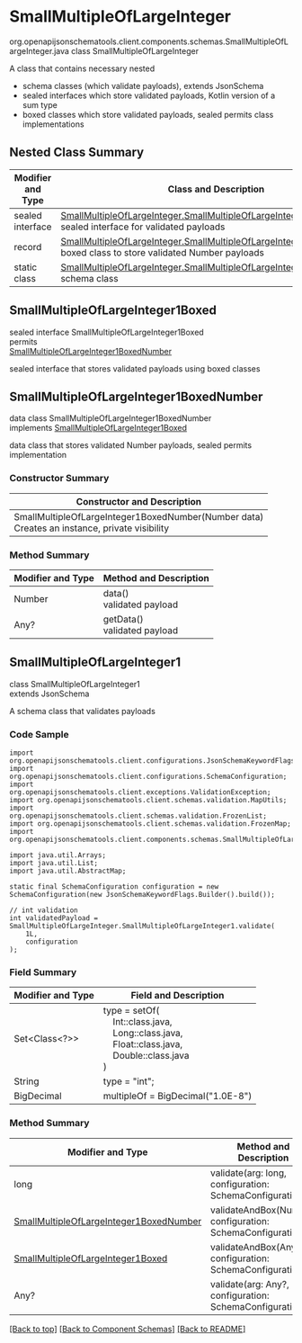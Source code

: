 # SmallMultipleOfLargeInteger
org.openapijsonschematools.client.components.schemas.SmallMultipleOfLargeInteger.java
class SmallMultipleOfLargeInteger<br>

A class that contains necessary nested
- schema classes (which validate payloads), extends JsonSchema
- sealed interfaces which store validated payloads, Kotlin version of a sum type
- boxed classes which store validated payloads, sealed permits class implementations

## Nested Class Summary
| Modifier and Type | Class and Description |
| ----------------- | ---------------------- |
| sealed interface | [SmallMultipleOfLargeInteger.SmallMultipleOfLargeInteger1Boxed](#smallmultipleoflargeinteger1boxed)<br> sealed interface for validated payloads |
| record | [SmallMultipleOfLargeInteger.SmallMultipleOfLargeInteger1BoxedNumber](#smallmultipleoflargeinteger1boxednumber)<br> boxed class to store validated Number payloads |
| static class | [SmallMultipleOfLargeInteger.SmallMultipleOfLargeInteger1](#smallmultipleoflargeinteger1)<br> schema class |

## SmallMultipleOfLargeInteger1Boxed
sealed interface SmallMultipleOfLargeInteger1Boxed<br>
permits<br>
[SmallMultipleOfLargeInteger1BoxedNumber](#smallmultipleoflargeinteger1boxednumber)

sealed interface that stores validated payloads using boxed classes

## SmallMultipleOfLargeInteger1BoxedNumber
data class SmallMultipleOfLargeInteger1BoxedNumber<br>
implements [SmallMultipleOfLargeInteger1Boxed](#smallmultipleoflargeinteger1boxed)

data class that stores validated Number payloads, sealed permits implementation

### Constructor Summary
| Constructor and Description |
| --------------------------- |
| SmallMultipleOfLargeInteger1BoxedNumber(Number data)<br>Creates an instance, private visibility |

### Method Summary
| Modifier and Type | Method and Description |
| ----------------- | ---------------------- |
| Number | data()<br>validated payload |
| Any? | getData()<br>validated payload |

## SmallMultipleOfLargeInteger1
class SmallMultipleOfLargeInteger1<br>
extends JsonSchema

A schema class that validates payloads

### Code Sample
```
import org.openapijsonschematools.client.configurations.JsonSchemaKeywordFlags;
import org.openapijsonschematools.client.configurations.SchemaConfiguration;
import org.openapijsonschematools.client.exceptions.ValidationException;
import org.openapijsonschematools.client.schemas.validation.MapUtils;
import org.openapijsonschematools.client.schemas.validation.FrozenList;
import org.openapijsonschematools.client.schemas.validation.FrozenMap;
import org.openapijsonschematools.client.components.schemas.SmallMultipleOfLargeInteger;

import java.util.Arrays;
import java.util.List;
import java.util.AbstractMap;

static final SchemaConfiguration configuration = new SchemaConfiguration(new JsonSchemaKeywordFlags.Builder().build());

// int validation
int validatedPayload = SmallMultipleOfLargeInteger.SmallMultipleOfLargeInteger1.validate(
    1L,
    configuration
);
```

### Field Summary
| Modifier and Type | Field and Description |
| ----------------- | ---------------------- |
| Set<Class<?>> | type = setOf(<br/>&nbsp;&nbsp;&nbsp;&nbsp;Int::class.java,<br/>&nbsp;&nbsp;&nbsp;&nbsp;Long::class.java,<br/>&nbsp;&nbsp;&nbsp;&nbsp;Float::class.java,<br/>&nbsp;&nbsp;&nbsp;&nbsp;Double::class.java<br/>)<br/> |
| String | type = "int"; |
| BigDecimal | multipleOf = BigDecimal("1.0E-8") |

### Method Summary
| Modifier and Type | Method and Description |
| ----------------- | ---------------------- |
| long | validate(arg: long, configuration: SchemaConfiguration) |
| [SmallMultipleOfLargeInteger1BoxedNumber](#smallmultipleoflargeinteger1boxednumber) | validateAndBox(Number, configuration: SchemaConfiguration) |
| [SmallMultipleOfLargeInteger1Boxed](#smallmultipleoflargeinteger1boxed) | validateAndBox(Any?, configuration: SchemaConfiguration) |
| Any? | validate(arg: Any?, configuration: SchemaConfiguration) |

[[Back to top]](#top) [[Back to Component Schemas]](../../../README.md#Component-Schemas) [[Back to README]](../../../README.md)

